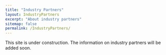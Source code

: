 ```yaml
---
title: "Industry Partners"
layout: IndustryPartners
excerpt: "About industry partners"
sitemap: false
permalink: /IndustryPartners/
---
```


This site is under construction. The information on industry partners will be added soon.
